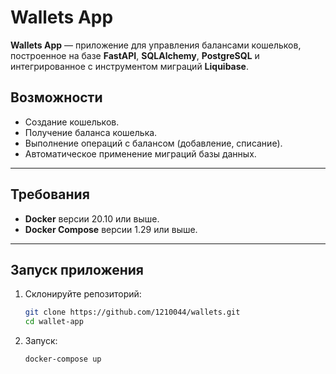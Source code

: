 # Wallets App

**Wallets App** — приложение для управления балансами кошельков, построенное на базе **FastAPI**, **SQLAlchemy**, **PostgreSQL** и интегрированное с инструментом миграций **Liquibase**.

## Возможности

- Создание кошельков.
- Получение баланса кошелька.
- Выполнение операций с балансом (добавление, списание).
- Автоматическое применение миграций базы данных.

---

## Требования

- **Docker** версии 20.10 или выше.
- **Docker Compose** версии 1.29 или выше.

---

## Запуск приложения

1. Склонируйте репозиторий:
   ```bash
   git clone https://github.com/1210044/wallets.git
   cd wallet-app

2. Запуск:
    ```bash
    docker-compose up